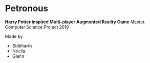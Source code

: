 # Petronous

**Harry Potter inspired Multi-player Augmented Reality Game**
Master. Computer Science Project 2019

Made by

-   Siddharth
-   Noella
-   Glenn
